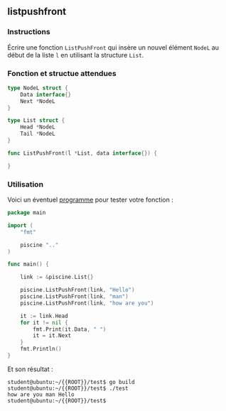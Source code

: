 ## listpushfront

### Instructions

Écrire une fonction `ListPushFront` qui insère un nouvel élément `NodeL` au début de la liste `l` en utilisant la structure `List`.

### Fonction et structue attendues

```go
type NodeL struct {
	Data interface{}
	Next *NodeL
}

type List struct {
	Head *NodeL
	Tail *NodeL
}

func ListPushFront(l *List, data interface{}) {

}
```

### Utilisation

Voici un éventuel [programme](TODO-LINK) pour tester votre fonction :

```go
package main

import (
	"fmt"

	piscine ".."
)

func main() {

	link := &piscine.List{}

	piscine.ListPushFront(link, "Hello")
	piscine.ListPushFront(link, "man")
	piscine.ListPushFront(link, "how are you")

	it := link.Head
	for it != nil {
		fmt.Print(it.Data, " ")
		it = it.Next
	}
	fmt.Println()
}
```

Et son résultat :

```console
student@ubuntu:~/{{ROOT}}/test$ go build
student@ubuntu:~/{{ROOT}}/test$ ./test
how are you man Hello
student@ubuntu:~/{{ROOT}}/test$
```

